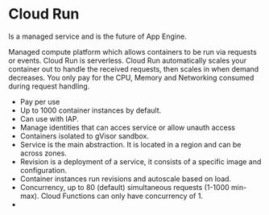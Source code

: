 # Cloud Run
 
Is a managed service and is the future of App Engine.

Managed compute platform which allows containers to be run via requests or events. Cloud Run is serverless. Cloud Run automatically scales your container out to handle the received requests, then scales in when demand decreases. You only pay for the CPU, Memory and Networking consumed during request handling.

- Pay per use
- Up to 1000 container instances by default.
- Can use with IAP.
- Manage identities that can acces service or allow unauth access
- Containers isolated to gVisor sandbox.
- Service is the main abstraction. It is located in a region and can be across zones.
- Revision is a deployment of a service, it consists of a specific image and configuration.
- Container instances run revisions and autoscale based on load. 
- Concurrency, up to 80 (default) simultaneous requests (1-1000 min-max). Cloud Functions can only have concurrency of 1.
- 
